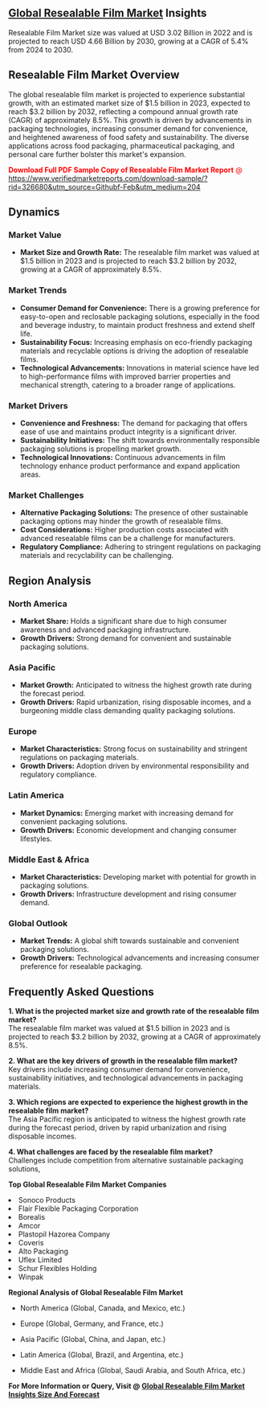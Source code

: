 <h2><a href="https://www.verifiedmarketreports.com/download-sample/?rid=326680&amp;utm_source=Githubf&amp;utm_medium=204" target="_blank">Global Resealable Film Market</a> Insights</h2><p>Resealable Film Market size was valued at USD 3.02 Billion in 2022 and is projected to reach USD 4.66 Billion by 2030, growing at a CAGR of 5.4% from 2024 to 2030.</p><p> <h2>Resealable Film Market Overview</h2> <p>The global resealable film market is projected to experience substantial growth, with an estimated market size of $1.5 billion in 2023, expected to reach $3.2 billion by 2032, reflecting a compound annual growth rate (CAGR) of approximately 8.5%. This growth is driven by advancements in packaging technologies, increasing consumer demand for convenience, and heightened awareness of food safety and sustainability. The diverse applications across food packaging, pharmaceutical packaging, and personal care further bolster this market's expansion. </p> <p><p><span class=""><span style="color: #ff0000;"><strong>Download Full PDF Sample Copy of Resealable Film Market Report</strong> @ </span><a href="https://www.verifiedmarketreports.com/download-sample/?rid=326680&amp;utm_source=Githubf-Feb&amp;utm_medium=204" target="_blank">https://www.verifiedmarketreports.com/download-sample/?rid=326680&amp;utm_source=Githubf-Feb&amp;utm_medium=204</a></span></p></p> <h2>Dynamics</h2> <h3>Market Value</h3> <ul> <li><strong>Market Size and Growth Rate:</strong> The resealable film market was valued at $1.5 billion in 2023 and is projected to reach $3.2 billion by 2032, growing at a CAGR of approximately 8.5%. </li> </ul> <h3>Market Trends</h3> <ul> <li><strong>Consumer Demand for Convenience:</strong> There is a growing preference for easy-to-open and reclosable packaging solutions, especially in the food and beverage industry, to maintain product freshness and extend shelf life. </li> <li><strong>Sustainability Focus:</strong> Increasing emphasis on eco-friendly packaging materials and recyclable options is driving the adoption of resealable films. </li> <li><strong>Technological Advancements:</strong> Innovations in material science have led to high-performance films with improved barrier properties and mechanical strength, catering to a broader range of applications. </li> </ul> <h3>Market Drivers</h3> <ul> <li><strong>Convenience and Freshness:</strong> The demand for packaging that offers ease of use and maintains product integrity is a significant driver. </li> <li><strong>Sustainability Initiatives:</strong> The shift towards environmentally responsible packaging solutions is propelling market growth. </li> <li><strong>Technological Innovations:</strong> Continuous advancements in film technology enhance product performance and expand application areas. </li> </ul> <h3>Market Challenges</h3> <ul> <li><strong>Alternative Packaging Solutions:</strong> The presence of other sustainable packaging options may hinder the growth of resealable films. </li> <li><strong>Cost Considerations:</strong> Higher production costs associated with advanced resealable films can be a challenge for manufacturers. </li> <li><strong>Regulatory Compliance:</strong> Adhering to stringent regulations on packaging materials and recyclability can be challenging. </li> </ul> <h2>Region Analysis</h2> <h3>North America</h3> <ul> <li><strong>Market Share:</strong> Holds a significant share due to high consumer awareness and advanced packaging infrastructure. </li> <li><strong>Growth Drivers:</strong> Strong demand for convenient and sustainable packaging solutions. </li> </ul> <h3>Asia Pacific</h3> <ul> <li><strong>Market Growth:</strong> Anticipated to witness the highest growth rate during the forecast period. </li> <li><strong>Growth Drivers:</strong> Rapid urbanization, rising disposable incomes, and a burgeoning middle class demanding quality packaging solutions. </li> </ul> <h3>Europe</h3> <ul> <li><strong>Market Characteristics:</strong> Strong focus on sustainability and stringent regulations on packaging materials. </li> <li><strong>Growth Drivers:</strong> Adoption driven by environmental responsibility and regulatory compliance. </li> </ul> <h3>Latin America</h3> <ul> <li><strong>Market Dynamics:</strong> Emerging market with increasing demand for convenient packaging solutions. </li> <li><strong>Growth Drivers:</strong> Economic development and changing consumer lifestyles. </li> </ul> <h3>Middle East & Africa</h3> <ul> <li><strong>Market Characteristics:</strong> Developing market with potential for growth in packaging solutions. </li> <li><strong>Growth Drivers:</strong> Infrastructure development and rising consumer demand. </li> </ul> <h3>Global Outlook</h3> <ul> <li><strong>Market Trends:</strong> A global shift towards sustainable and convenient packaging solutions. </li> <li><strong>Growth Drivers:</strong> Technological advancements and increasing consumer preference for resealable packaging. </li> </ul> <h2>Frequently Asked Questions</h2> <p><strong>1. What is the projected market size and growth rate of the resealable film market?</strong><br> The resealable film market was valued at $1.5 billion in 2023 and is projected to reach $3.2 billion by 2032, growing at a CAGR of approximately 8.5%. </p> <p><strong>2. What are the key drivers of growth in the resealable film market?</strong><br> Key drivers include increasing consumer demand for convenience, sustainability initiatives, and technological advancements in packaging materials. </p> <p><strong>3. Which regions are expected to experience the highest growth in the resealable film market?</strong><br> The Asia Pacific region is anticipated to witness the highest growth rate during the forecast period, driven by rapid urbanization and rising disposable incomes. </p> <p><strong>4. What challenges are faced by the resealable film market?</strong><br> Challenges include competition from alternative sustainable packaging solutions,</p><p><strong>Top Global Resealable Film Market Companies</strong></p><div data-test-id=""><p><li>Sonoco Products</li><li> Flair Flexible Packaging Corporation</li><li> Borealis</li><li> Amcor</li><li> Plastopil Hazorea Company</li><li> Coveris</li><li> Alto Packaging</li><li> Uflex Limited</li><li> Schur Flexibles Holding</li><li> Winpak</li></p><div><strong>Regional Analysis of&nbsp;Global Resealable Film Market</strong></div><ul><li dir="ltr"><p dir="ltr">North America&nbsp;(Global, Canada, and Mexico, etc.)</p></li><li dir="ltr"><p dir="ltr">Europe (Global, Germany, and France, etc.)</p></li><li dir="ltr"><p dir="ltr">Asia Pacific&nbsp;(Global, China, and Japan, etc.)</p></li><li dir="ltr"><p dir="ltr">Latin America&nbsp;(Global, Brazil, and Argentina, etc.)</p></li><li dir="ltr">Middle East and Africa&nbsp;(Global, Saudi Arabia, and South Africa, etc.)</li></ul><p><strong>For More Information or Query, Visit @&nbsp;</strong><strong><a href="https://www.verifiedmarketreports.com/product/resealable-film-market/?utm_source=Githubf&amp;utm_medium=204" target="_blank">Global Resealable Film Market Insights Size And Forecast</a></strong></p></div>
